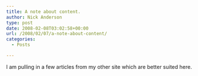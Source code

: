 ```yaml
---
title: A note about content.
author: Nick Anderson
type: post
date: 2008-02-08T03:02:58+00:00
url: /2008/02/07/a-note-about-content/
categories:
  - Posts

---
```

I am pulling in a few articles from my other site which are better suited here.